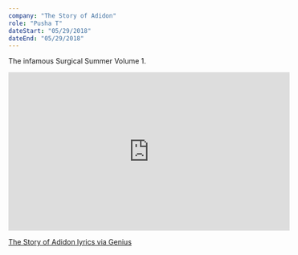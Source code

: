 ```yaml
---
company: "The Story of Adidon"
role: "Pusha T"
dateStart: "05/29/2018"
dateEnd: "05/29/2018"
---
```


The infamous Surgical Summer Volume 1.

<iframe width="560" height="315" src="https://www.youtube.com/embed/w4XH3LYleDA?si=RdKH4_rgQiNSAez5" title="YouTube video player" frameborder="0" allow="accelerometer; autoplay; clipboard-write; encrypted-media; gyroscope; picture-in-picture; web-share" referrerpolicy="strict-origin-when-cross-origin" allowfullscreen></iframe>

[The Story of Adidon lyrics via Genius](https://genius.com/Pusha-t-the-story-of-adidon-lyrics)